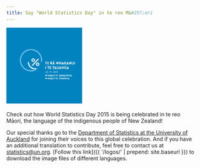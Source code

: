 ```yaml
---
title: Say "World Statistics Day" in te reo M&#257;ori
---
```


<img src="/logos/mi/WorldStatsDay_Logo_MI_b.png" alt="World Statistics Day 2015 logo in te reo Maori" style="width:200px"><br><br>Check out how World Statistics Day 2015 is being celebrated in te reo M&#257;ori, the language of the indigenous people of New Zealand!

Our special thanks go to the <a href="https://www.stat.auckland.ac.nz/en.html" target="_blank">Department of Statistics at the University of Auckland</a> for joining their voices to this global celebration. And if you have an additional translation to contribute, feel free to contact us at <statistics@un.org>.  [Follow this link]({{ '/logos/' | prepend: site.baseurl }}) to download the image files of different languages.
